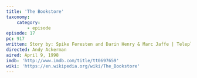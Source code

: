 ```yaml
---
title: 'The Bookstore'
taxonomy:
    category:
        - episode
episode: 17
pc: 917         
written: Story by: Spike Feresten and Darin Henry & Marc Jaffe | Teleplay by: Spike Feresten
directed: Andy Ackerman
aired: April 9, 1998
imdb: 'http://www.imdb.com/title/tt0697659'
wiki: 'https://en.wikipedia.org/wiki/The_Bookstore'
---
```

